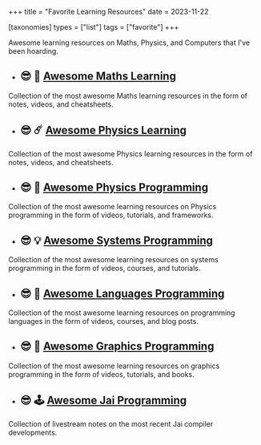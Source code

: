 +++
title = "Favorite Learning Resources"
date = 2023-11-22

[taxonomies]
types = ["list"]
tags = ["favorite"]
+++

Awesome learning resources on Maths, Physics, and Computers that I've been hoarding.

<!-- more -->

- ## 😎 📜 [Awesome Maths Learning](https://github.com/tensorush/Awesome-Maths-Learning)

Collection of the most awesome Maths learning resources in the form of notes, videos, and cheatsheets.

- ## 😎 ☄️ [Awesome Physics Learning](https://github.com/tensorush/Awesome-Physics-Learning)

Collection of the most awesome Physics learning resources in the form of notes, videos, and cheatsheets.

- ## 😎 🌌 [Awesome Physics Programming](https://github.com/tensorush/Awesome-Physics-Programming)

Collection of the most awesome learning resources on Physics programming in the form of videos, tutorials, and frameworks.

- ## 😎 💡 [Awesome Systems Programming](https://github.com/tensorush/Awesome-Systems-Programming)

Collection of the most awesome learning resources on systems programming in the form of videos, courses, and tutorials.

- ## 😎 💬 [Awesome Languages Programming](https://github.com/tensorush/Awesome-Languages-Programming)

Collection of the most awesome learning resources on programming languages in the form of videos, courses, and blog posts.

- ## 😎 🧊 [Awesome Graphics Programming](https://github.com/tensorush/Awesome-Graphics-Programming)

Collection of the most awesome learning resources on graphics programming in the form of videos, tutorials, and books.

- ## 😎 🕹️ [Awesome Jai Programming](https://github.com/tensorush/Awesome-Jai-Programming)

Collection of livestream notes on the most recent Jai compiler developments.
